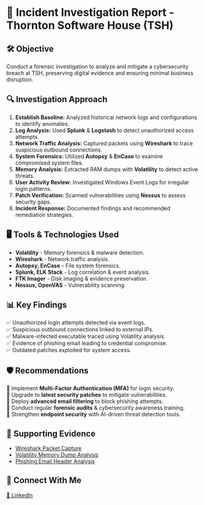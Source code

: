 # 📌 Incident Investigation Report - Thornton Software House (TSH)  

## 🛠 **Objective**  
Conduct a forensic investigation to analyze and mitigate a cybersecurity breach at TSH, preserving digital evidence and ensuring minimal business disruption.  

## 🔍 **Investigation Approach**  
1. **Establish Baseline:** Analyzed historical network logs and configurations to identify anomalies.  
2. **Log Analysis:** Used **Splunk** & **Logstash** to detect unauthorized access attempts.  
3. **Network Traffic Analysis:** Captured packets using **Wireshark** to trace suspicious outbound connections.  
4. **System Forensics:** Utilized **Autopsy** & **EnCase** to examine compromised system files.  
5. **Memory Analysis:** Extracted RAM dumps with **Volatility** to detect active threats.  
6. **User Activity Review:** Investigated Windows Event Logs for irregular login patterns.  
7. **Patch Verification:** Scanned vulnerabilities using **Nessus** to assess security gaps.  
8. **Incident Response:** Documented findings and recommended remediation strategies.  

## 🖥 **Tools & Technologies Used**  
- **Volatility** - Memory forensics & malware detection.  
- **Wireshark** - Network traffic analysis.  
- **Autopsy, EnCase** - File system forensics.  
- **Splunk, ELK Stack** - Log correlation & event analysis.  
- **FTK Imager** - Disk imaging & evidence preservation.  
- **Nessus, OpenVAS** - Vulnerability scanning.  

## 📊 **Key Findings**  
✅ Unauthorized login attempts detected via event logs.  
✅ Suspicious outbound connections linked to external IPs.  
✅ Malware-infected executable traced using Volatility analysis.  
✅ Evidence of phishing email leading to credential compromise.  
✅ Outdated patches exploited for system access.  

## 🛡 **Recommendations**  
🔹 Implement **Multi-Factor Authentication (MFA)** for login security.  
🔹 Upgrade to **latest security patches** to mitigate vulnerabilities.  
🔹 Deploy **advanced email filtering** to block phishing attempts.  
🔹 Conduct regular **forensic audits** & cybersecurity awareness training.  
🔹 Strengthen **endpoint security** with AI-driven threat detection tools.  

## 📄 **Supporting Evidence**  
- [Wireshark Packet Capture](network_analysis/Wireshark_Capture.pcap)  
- [Volatility Memory Dump Analysis](memory_analysis/Volatility_Results.md)  
- [Phishing Email Header Analysis](threat_modeling/Phishing_Investigation.pdf)  

## 🔗 **Connect With Me**  
[🔹 LinkedIn](https://www.linkedin.com/in/yourprofile)
